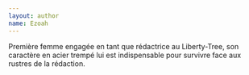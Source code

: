 ```yaml
---
layout: author
name: Ezoah
---
```


Première femme engagée en tant que rédactrice au Liberty-Tree, son caractère en acier trempé lui est indispensable pour survivre face aux rustres de la rédaction.